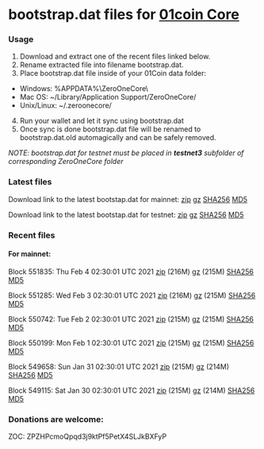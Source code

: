# bootstrap.dat files for [01coin Core](https://01coin.io)

### Usage

1. Download and extract one of the recent files linked below.
2. Rename extracted file into filename bootstrap.dat.
3. Place bootstrap.dat file inside of your 01Coin data folder:
 - Windows: %APPDATA%\ZeroOneCore\
 - Mac OS: ~/Library/Application Support/ZeroOneCore/
 - Unix/Linux: ~/.zeroonecore/
4. Run your wallet and let it sync using bootstrap.dat
5. Once sync is done bootstrap.dat file will be renamed to bootstrap.dat.old automagically and can be safely removed.

_NOTE: bootstrap.dat for testnet must be placed in **testnet3** subfolder of corresponding ZeroOneCore folder_

### Latest files
Download link to the latest bootstap.dat for mainnet: [zip](https://files.01coin.io/mainnet/bootstrap.dat.zip) [gz](https://files.01coin.io/mainnet/bootstrap.dat.tar.gz) [SHA256](https://files.01coin.io/mainnet/sha256.txt) [MD5](https://files.01coin.io/mainnet/md5.txt)

Download link to the latest bootstap.dat for testnet: [zip](https://files.01coin.io/testnet/bootstrap.dat.zip) [gz](https://files.01coin.io/testnet/bootstrap.dat.tar.gz) [SHA256](https://files.01coin.io/testnet/sha256.txt) [MD5](https://files.01coin.io/testnet/md5.txt)

### Recent files

#### For mainnet:

Block 551835: Thu Feb  4 02:30:01 UTC 2021 [zip](https://files.01coin.io/mainnet/2021-02-04/bootstrap.dat.zip) (216M) [gz](https://files.01coin.io/mainnet/2021-02-04/bootstrap.dat.tar.gz) (215M) [SHA256](https://files.01coin.io/mainnet/2021-02-04/sha256.txt) [MD5](https://files.01coin.io/mainnet/2021-02-04/md5.txt)

Block 551285: Wed Feb  3 02:30:01 UTC 2021 [zip](https://files.01coin.io/mainnet/2021-02-03/bootstrap.dat.zip) (216M) [gz](https://files.01coin.io/mainnet/2021-02-03/bootstrap.dat.tar.gz) (215M) [SHA256](https://files.01coin.io/mainnet/2021-02-03/sha256.txt) [MD5](https://files.01coin.io/mainnet/2021-02-03/md5.txt)

Block 550742: Tue Feb  2 02:30:01 UTC 2021 [zip](https://files.01coin.io/mainnet/2021-02-02/bootstrap.dat.zip) (215M) [gz](https://files.01coin.io/mainnet/2021-02-02/bootstrap.dat.tar.gz) (215M) [SHA256](https://files.01coin.io/mainnet/2021-02-02/sha256.txt) [MD5](https://files.01coin.io/mainnet/2021-02-02/md5.txt)

Block 550199: Mon Feb  1 02:30:01 UTC 2021 [zip](https://files.01coin.io/mainnet/2021-02-01/bootstrap.dat.zip) (215M) [gz](https://files.01coin.io/mainnet/2021-02-01/bootstrap.dat.tar.gz) (215M) [SHA256](https://files.01coin.io/mainnet/2021-02-01/sha256.txt) [MD5](https://files.01coin.io/mainnet/2021-02-01/md5.txt)

Block 549658: Sun Jan 31 02:30:01 UTC 2021 [zip](https://files.01coin.io/mainnet/2021-01-31/bootstrap.dat.zip) (215M) [gz](https://files.01coin.io/mainnet/2021-01-31/bootstrap.dat.tar.gz) (214M) [SHA256](https://files.01coin.io/mainnet/2021-01-31/sha256.txt) [MD5](https://files.01coin.io/mainnet/2021-01-31/md5.txt)

Block 549115: Sat Jan 30 02:30:01 UTC 2021 [zip](https://files.01coin.io/mainnet/2021-01-30/bootstrap.dat.zip) (215M) [gz](https://files.01coin.io/mainnet/2021-01-30/bootstrap.dat.tar.gz) (214M) [SHA256](https://files.01coin.io/mainnet/2021-01-30/sha256.txt) [MD5](https://files.01coin.io/mainnet/2021-01-30/md5.txt)


### Donations are welcome:

ZOC: ZPZHPcmoQpqd3j9ktPf5PetX4SLJkBXFyP
